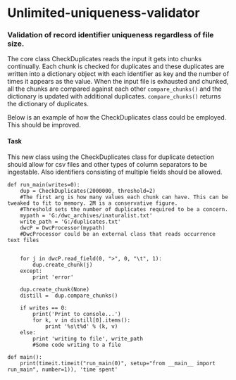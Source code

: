 # Unlimited-uniqueness-validator
### Validation of record identifier uniqueness regardless of file size.

The core class CheckDuplicates reads the input it gets into chunks continually. Each chunk is checked for duplicates and these duplicates are written into a dictionary object with each identifier as key and the number of times it appears as the value.
When the input file is exhausted and chunked, all the chunks are compared against each other `compare_chunks()` and the dictionary is updated with additional duplicates. `compare_chunks()` returns the dictionary of duplicates.  

Below is an example of how the CheckDuplicates class could be employed. This should be improved.
#### Task
This new class using the CheckDuplicates class for duplicate detection should allow for csv files and other types of column separators to be ingestable. Also identifiers consisting of multiple fields should be allowed.


```
def run_main(writes=0):
    dup = CheckDuplicates(2000000, threshold=2)
    #The first arg is how many values each chunk can have. This can be tweaked to fit to memory. 2M is a conservative figure.
    #Threshold sets the number of duplicates required to be a concern.  
    mypath = 'G:/dwc_archives/inaturalist.txt'
    write_path = 'G:/duplicates.txt'
    dwcP = DwcProcessor(mypath)
    #DwcProcessor could be an external class that reads occurrence text files

    
    for j in dwcP.read_field(0, ">", 0, "\t", 1):        
        dup.create_chunk(j)
    except:
        print 'error'
	
    dup.create_chunk(None)
    distill =  dup.compare_chunks()

    if writes == 0:
        print('Print to console...')
        for k, v in distill[0].items():
            print '%s\t%d' % (k, v)
    else:
        print 'writing to file', write_path
        #Some code writing to a file
		
def main():
    print(timeit.timeit("run_main(0)", setup="from __main__ import run_main", number=1)), 'time spent'
```
